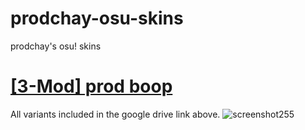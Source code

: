 # prodchay-osu-skins
prodchay's osu! skins

# [[3-Mod] prod boop](https://1drv.ms/u/s!Akwf7KaZiBiMahNo3-aA3em8p1Q?e=ueUqKu)
All variants included in the google drive link above.
![screenshot255](https://user-images.githubusercontent.com/106108647/204843312-b9d38b57-5965-4c97-bbc3-031ab104ea56.jpg)

